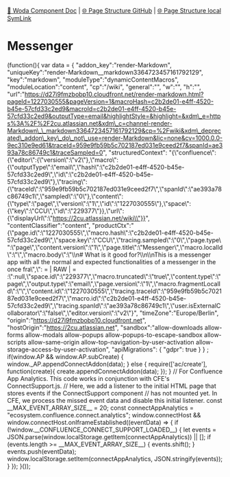 [📁 Woda Component Doc](../woda-component-doc.md) | [🌐 Page Structure GitHub](/2cu.atlassian.net/wiki/spaces/CCU/pages/400000096/messenger.md) | [🌐 Page Structure local SymLink](./messenger.page.md)

# Messenger

(function(){ var data = { "addon\_key":"render-Markdown", "uniqueKey":"render-Markdown\_\_markdown3364723457161792129", "key":"markdown", "moduleType":"dynamicContentMacros", "moduleLocation":"content", "cp":"/wiki", "general":"", "w":"", "h":"", "url":"https://d27i9fmzbobp10.cloudfront.net/render-markdown.html?pageId=1227030555&pageVersion=1&macroHash=c2b2de01-e4ff-4520-b45e-57cfd33c2ed9&macroId=c2b2de01-e4ff-4520-b45e-57cfd33c2ed9&outputType=email&highlightStyle=&highlight=&xdm\_e=https%3A%2F%2F2cu.atlassian.net&xdm\_c=channel-render-Markdown\_\_markdown3364723457161792129&cp=%2Fwiki&xdm\_deprecated\_addon\_key\_do\_not\_use=render-Markdown&lic=none&cv=1000.0.0-9ec310e9ed61&traceId=959e9fb59b5c702187ed031e9ceed2f7&spanId=ae393a78c86749c1&traceSampled=0", "structuredContext": "{\\"confluence\\":{\\"editor\\":{\\"version\\":\\"v2\\"},\\"macro\\":{\\"outputType\\":\\"email\\",\\"hash\\":\\"c2b2de01-e4ff-4520-b45e-57cfd33c2ed9\\",\\"id\\":\\"c2b2de01-e4ff-4520-b45e-57cfd33c2ed9\\"},\\"tracing\\":{\\"traceId\\":\\"959e9fb59b5c702187ed031e9ceed2f7\\",\\"spanId\\":\\"ae393a78c86749c1\\",\\"sampled\\":\\"0\\"},\\"content\\":{\\"type\\":\\"page\\",\\"version\\":\\"1\\",\\"id\\":\\"1227030555\\"},\\"space\\":{\\"key\\":\\"CCU\\",\\"id\\":\\"229377\\"}},\\"url\\":{\\"displayUrl\\":\\"https://2cu.atlassian.net/wiki\\"}}", "contentClassifier":"content", "productCtx":"{\\"page.id\\":\\"1227030555\\",\\"macro.hash\\":\\"c2b2de01-e4ff-4520-b45e-57cfd33c2ed9\\",\\"space.key\\":\\"CCU\\",\\"tracing.sampled\\":\\"0\\",\\"page.type\\":\\"page\\",\\"content.version\\":\\"1\\",\\"page.title\\":\\"Messenger\\",\\"macro.localId\\":\\"\\",\\"macro.body\\":\\"\\\\n# What is it good for?\\\\n\\\\nThis is a messenger app with all the normal and expected functionalities of a messenger in the once fra\\",\\": = | RAW | = :\\":null,\\"space.id\\":\\"229377\\",\\"macro.truncated\\":\\"true\\",\\"content.type\\":\\"page\\",\\"output.type\\":\\"email\\",\\"page.version\\":\\"1\\",\\"macro.fragmentLocalId\\":\\"\\",\\"content.id\\":\\"1227030555\\",\\"tracing.traceId\\":\\"959e9fb59b5c702187ed031e9ceed2f7\\",\\"macro.id\\":\\"c2b2de01-e4ff-4520-b45e-57cfd33c2ed9\\",\\"tracing.spanId\\":\\"ae393a78c86749c1\\",\\"user.isExternalCollaborator\\":\\"false\\",\\"editor.version\\":\\"v2\\"}", "timeZone":"Europe/Berlin", "origin":"https://d27i9fmzbobp10.cloudfront.net", "hostOrigin":"https://2cu.atlassian.net", "sandbox":"allow-downloads allow-forms allow-modals allow-popups allow-popups-to-escape-sandbox allow-scripts allow-same-origin allow-top-navigation-by-user-activation allow-storage-access-by-user-activation", "apiMigrations": { "gdpr": true } } ; if(window.AP && window.AP.subCreate) { window.\_AP.appendConnectAddon(data); } else { require(\['ac/create'\], function(create){ create.appendConnectAddon(data); }); } // For Confluence App Analytics. This code works in conjunction with CFE's ConnectSupport.js. // Here, we add a listener to the initial HTML page that stores events if the ConnectSupport component // has not mounted yet. In CFE, we process the missed event data and disable this initial listener. const \_\_MAX\_EVENT\_ARRAY\_SIZE\_\_ = 20; const connectAppAnalytics = "ecosystem.confluence.connect.analytics"; window.connectHost && window.connectHost.onIframeEstablished((eventData) => { if (!window.\_\_CONFLUENCE\_CONNECT\_SUPPORT\_LOADED\_\_) { let events = JSON.parse(window.localStorage.getItem(connectAppAnalytics)) || \[\]; if (events.length >= \_\_MAX\_EVENT\_ARRAY\_SIZE\_\_) { events.shift(); } events.push(eventData); window.localStorage.setItem(connectAppAnalytics, JSON.stringify(events)); } }); }());
